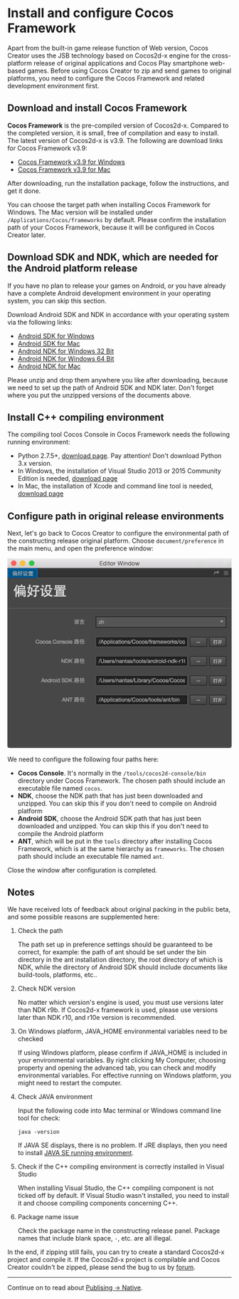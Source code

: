 # Install and configure Cocos Framework

Apart from the built-in game release function of Web version, Cocos Creator uses the JSB technology based on Cocos2d-x engine for the cross-platform release of original applications and Cocos Play smartphone web-based games. Before using Cocos Creator to zip and send games to original platforms, you need to configure the Cocos Framework and related development environment first.

## Download and install Cocos Framework

**Cocos Framework** is the pre-compiled version of Cocos2d-x. Compared to the completed version, it is small, free of compilation and easy to install. The latest version of Cocos2d-x is v3.9. The following are download links for Cocos Framework v3.9:

- [Cocos Framework v3.9 for Windows](http://cocostudio.download.appget.cn/Cocos/CocosStore/CocosFramework-V3.9-Windows.exe)
- [Cocos Framework v3.9 for Mac](http://cocostudio.download.appget.cn/Cocos/CocosStore/CocosFramework-V3.9-Mac.pkg)

After downloading, run the installation package, follow the instructions, and get it done.

You can choose the target path when installing Cocos Framework for Windows. The Mac version will be installed under `/Applications/Cocos/frameworks` by default. Please confirm the installation path of your Cocos Framework, because it will be configured in Cocos Creator later.

## Download SDK and NDK, which are needed for the Android platform release

If you have no plan to release your games on Android, or you have already have a complete Android development environment in your operating system, you can skip this section.

Download Android SDK and NDK in accordance with your operating system via the following links:

- [Android SDK for Windows](http://cocostudio.download.appget.cn/Cocos/CocosStore/Android-SDK-Windows.zip)
- [Android SDK for Mac](http://cocostudio.download.appget.cn/Cocos/CocosStore/android22-sdk-macosx.zip)
- [Android NDK for Windows 32 Bit](http://cocostudio.download.appget.cn/Cocos/CocosStore/android-ndk-r10d-windows-x86.zip)
- [Android NDK for Windows 64 Bit](http://cocostudio.download.appget.cn/Cocos/CocosStore/android-ndk-r10e-Windows.zip)
- [Android NDK for Mac](http://cocostudio.download.appget.cn/Cocos/CocosStore/android-ndk-r10e-macosx.zip)

Please unzip and drop them anywhere you like after downloading, because we need to set up the path of Android SDK and NDK later. Don't forget where you put the unzipped versions of the documents above.

## Install C++ compiling environment

The compiling tool Cocos Console in Cocos Framework needs the following running environment:

- Python 2.7.5+, [download page](https://www.python.org/downloads/). Pay attention! Don't download Python 3.x version.
- In Windows, the installation of Visual Studio 2013 or 2015 Community Edition is needed, [download page](https://www.visualstudio.com/downloads/download-visual-studio-vs)
- In Mac, the installation of Xcode and command line tool is needed, [download page](https://developer.apple.com/xcode/download/)

## Configure path in original release environments

Next, let's go back to Cocos Creator to configure the environmental path of the constructing release original platform. Choose `document/preference` in the main menu, and open the preference window:

![preference](cocos-framework/preference.png)

We need to configure the following four paths here:

- **Cocos Console**. It's normally in the `/tools/cocos2d-console/bin` directory under Cocos Framework. The chosen path should include an executable file named `cocos`.
- **NDK**, choose the NDK path that has just been downloaded and unzipped. You can skip this if you don't need to compile on Android platform
- **Android SDK**, choose the Android SDK path that has just been downloaded and unzipped. You can skip this if you don't need to compile the Android platform
- **ANT**, which will be put in the `tools` directory after installing Cocos Framework, which is at the same hierarchy as `frameworks`. The chosen path should include an executable file named `ant`.

Close the window after configuration is completed.

## Notes

We have received lots of feedback about original packing in the public beta, and some possible reasons are supplemented here:

1. Check the path

    The path set up in preference settings should be guaranteed to be correct, for example: the path of ant should be set under the bin directory in the ant installation directory, the root directory of which is NDK, while the directory of Android SDK should include documents like build-tools, platforms, etc..

2. Check NDK version

    No matter which version's engine is used, you must use versions later than NDK r9b. If Cocos2d-x framework is used, please use versions later than NDK r10, and r10e version is recommended.

3. On Windows platform, JAVA_HOME environmental variables need to be checked

    If using Windows platform, please confirm if JAVA_HOME is included in your environmental variables. By right clicking My Computer, choosing property and opening the advanced tab, you can check and modify environmental variables. For effective running on Windows platform, you might need to restart the computer.

4. Check JAVA environment

    Input the following code into Mac terminal or Windows command line tool for check:

    ```
    java -version
    ```

    If JAVA SE displays, there is no problem. If JRE displays, then you need to install [JAVA SE running environment](http://www.oracle.com/technetwork/java/javase/downloads/index.html).

5. Check if the C++ compiling environment is correctly installed in Visual Studio

    When installing Visual Studio, the C++ compiling component is not ticked off by default. If Visual Studio wasn't installed, you need to install it and choose compiling components concerning C++.

6. Package name issue

    Check the package name in the constructing release panel. Package names that include blank space, `-`, etc. are all illegal.

In the end, if zipping still fails, you can try to create a standard Cocos2d-x project and compile it. If the Cocos2d-x project is compilable and Cocos Creator couldn't be zipped, please send the bug to us by [forum](http://www.cocoachina.com/bbs/thread.php?fid-71.html).

---

Continue on to read about [Publising -> Native](publish-native.md).
